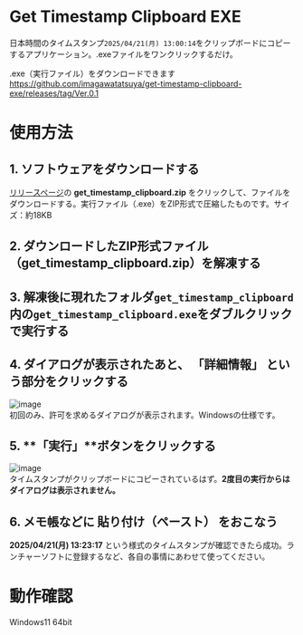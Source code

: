 # Get Timestamp Clipboard EXE
日本時間のタイムスタンプ`2025/04/21(月) 13:00:14`をクリップボードにコピーするアプリケーション。.exeファイルをワンクリックするだけ。

.exe（実行ファイル）をダウンロードできます  
https://github.com/imagawatatsuya/get-timestamp-clipboard-exe/releases/tag/Ver.0.1

# 使用方法
## 1. ソフトウェアをダウンロードする
[リリースページ](https://github.com/imagawatatsuya/get-timestamp-clipboard-exe/releases/tag/Ver.0.1)の **get_timestamp_clipboard.zip** をクリックして、ファイルをダウンロードする。実行ファイル（.exe）をZIP形式で圧縮したものです。サイズ：約18KB

## 2. ダウンロードしたZIP形式ファイル（**get_timestamp_clipboard.zip**）を解凍する

## 3. 解凍後に現れたフォルダ`get_timestamp_clipboard`内の`get_timestamp_clipboard.exe`をダブルクリックで実行する

## 4. ダイアログが表示されたあと、 **「詳細情報」** という部分をクリックする
![image](https://github.com/user-attachments/assets/5f6bd6ce-de10-4632-b9ed-18a5cdb5e393)  
初回のみ、許可を求めるダイアログが表示されます。Windowsの仕様です。

## 5. **「実行」**ボタンをクリックする
![image](https://github.com/user-attachments/assets/e4ba3b29-0fce-46d4-aaee-6015ae06f63f)  
タイムスタンプがクリップボードにコピーされているはず。**2度目の実行からはダイアログは表示されません。**

## 6. メモ帳などに **貼り付け（ペースト）** をおこなう 
**2025/04/21(月) 13:23:17** という様式のタイムスタンプが確認できたら成功。ランチャーソフトに登録するなど、各自の事情にあわせて使ってください。
# 動作確認
Windows11 64bit
